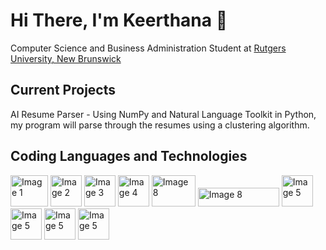 # Hi There, I'm Keerthana 👋

Computer Science and Business Administration Student at <a href="https://newbrunswick.rutgers.edu/"> Rutgers University, New Brunswick </a>


## Current Projects
AI Resume Parser - Using NumPy and Natural Language Toolkit in Python, my program will parse through the resumes using a clustering algorithm.


## Coding Languages and Technologies
<img src="https://github.com/ktalla/ktalla/assets/70788915/1fceadab-90ee-43f8-87df-51fe56d78c91" width="60" height="50" alt="Image 1">
<img src="https://github.com/ktalla/ktalla/assets/70788915/87377a07-662b-40bd-ae11-86d120c08f16" width="50" height="50" alt="Image 2"> 
<img src="https://github.com/ktalla/ktalla/assets/70788915/f1d3a6a3-d264-470c-aacc-f61378d57512" width="50" height="50" alt="Image 3"> 
<img src="https://github.com/ktalla/ktalla/assets/70788915/7e3b939b-2cb3-44b8-b696-6e66bd0c556b" width="50" height="50" alt="Image 4">
<img src="https://github.com/ktalla/ktalla/assets/70788915/9558d31d-8b5d-44d7-8f2e-b333373fd9e9" width="70" height="50" alt="Image 8">
<img src="https://github.com/ktalla/ktalla/assets/70788915/326e05a5-244b-40ad-9452-c2f1e820d530" width="130" height="30" alt="Image 8">
<img src="https://github.com/ktalla/ktalla/assets/70788915/b6bd8be6-7354-455d-b92b-5f0d414daafc" width="50" height="50" alt="Image 5">
<img src="https://github.com/ktalla/ktalla/assets/70788915/9cdd5bcf-18b3-4eea-80ad-2424d463da6c" width="50" height="50" alt="Image 5">
<img src="https://github.com/ktalla/ktalla/assets/70788915/394f3cfb-39ff-461f-af75-9b8d8d6cf233" width="50" height="50" alt="Image 5">
<img src="https://github.com/ktalla/ktalla/assets/70788915/b54d5e43-1300-4488-b9fb-e2a7f998f45b" width="50" height="50" alt="Image 5">

